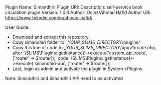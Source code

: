 Plugin Name: Simandhiri
Plugin URI: 
Description: self-service book circulation plugin
Version: 1.0.0
Author: Ocinz/Ahmad Hafid
Author URI: https://www.linkedin.com/in/ahmad-hafid/

User Guide:
- Download and extract this repository.
- Copy simandhiri folder to __YOUR_SLIMS_DIRECTORY_/plugins/
- Copy this line of code to __YOUR_SLIMS_DIRECTORY_/api/v1/route.php, after '\SLiMS\Plugins::getInstance()->execute('custom_api_route', ['router' => $router]);'
  code: \SLiMS\Plugins::getInstance()->execute('simandhiri-api', ['router' => $router]);
- Last, login as admin and activate the plugin in System->Plugins.

Note: Simandhiri and Simandhiri API need to be activated

